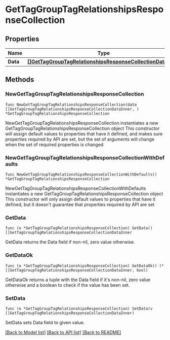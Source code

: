# GetTagGroupTagRelationshipsResponseCollection

## Properties

Name | Type | Description | Notes
------------ | ------------- | ------------- | -------------
**Data** | [**[]GetTagGroupTagRelationshipsResponseCollectionDataInner**](GetTagGroupTagRelationshipsResponseCollectionDataInner.md) |  | 

## Methods

### NewGetTagGroupTagRelationshipsResponseCollection

`func NewGetTagGroupTagRelationshipsResponseCollection(data []GetTagGroupTagRelationshipsResponseCollectionDataInner, ) *GetTagGroupTagRelationshipsResponseCollection`

NewGetTagGroupTagRelationshipsResponseCollection instantiates a new GetTagGroupTagRelationshipsResponseCollection object
This constructor will assign default values to properties that have it defined,
and makes sure properties required by API are set, but the set of arguments
will change when the set of required properties is changed

### NewGetTagGroupTagRelationshipsResponseCollectionWithDefaults

`func NewGetTagGroupTagRelationshipsResponseCollectionWithDefaults() *GetTagGroupTagRelationshipsResponseCollection`

NewGetTagGroupTagRelationshipsResponseCollectionWithDefaults instantiates a new GetTagGroupTagRelationshipsResponseCollection object
This constructor will only assign default values to properties that have it defined,
but it doesn't guarantee that properties required by API are set

### GetData

`func (o *GetTagGroupTagRelationshipsResponseCollection) GetData() []GetTagGroupTagRelationshipsResponseCollectionDataInner`

GetData returns the Data field if non-nil, zero value otherwise.

### GetDataOk

`func (o *GetTagGroupTagRelationshipsResponseCollection) GetDataOk() (*[]GetTagGroupTagRelationshipsResponseCollectionDataInner, bool)`

GetDataOk returns a tuple with the Data field if it's non-nil, zero value otherwise
and a boolean to check if the value has been set.

### SetData

`func (o *GetTagGroupTagRelationshipsResponseCollection) SetData(v []GetTagGroupTagRelationshipsResponseCollectionDataInner)`

SetData sets Data field to given value.



[[Back to Model list]](../README.md#documentation-for-models) [[Back to API list]](../README.md#documentation-for-api-endpoints) [[Back to README]](../README.md)



